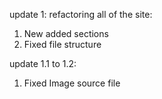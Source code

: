update 1:
refactoring all of the site:

1. New added sections
2. Fixed file structure

update 1.1 to 1.2:

1. Fixed Image source file